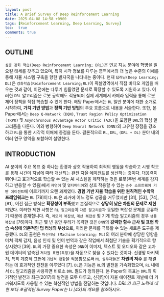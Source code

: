 ```yaml
---
layout: post
title: A Brief Survey of Deep Reinforcement Learning
date: 2025-04-08 14:58 +0900
tags: [Reinforcement Learning, Deep Learning, Survey]
toc:  true
comments: true
---
```


## OUTLINE

`심층 강화 학습(Deep Reinforcement Learning; DRL)`은 인공 지능 분야에 혁명을 일으킬 태세를 갖추고 있으며, 특히 시각 정보를 다루는 영역에서의 더 높은 수준의 이해를 통해 자율 시스템 구축을 향한 발자국을 나타내는 중이다. 현재 `딥러닝(Deep Learning; DL)`은 `강화학습(Reinforcement Learning;RL)`이 픽셀영역에서 직접 비디오 게임을 배우는 것과 같이, 이전에는 다루기 힘들었던 문제로 확장할 수 있도록 지원하고 있다. 이러한 `DRL` 알고리즘은 로봇 공학에도 적용되어 실제 세계에서 카메라 입력을 통해 로봇 제어 정책을 직접 학습할 수 있게 한다. 해당 Paper에서는 `RL` 일반 분야에 대한 소개로 시작하여, **가치 기반 방법**과 **정책 기반 방법**의 주요 흐름으로 내용을 서술한다. 또한, 본 Paper에서는 `Deep Q-Network (DQN)`, `Trust Region Policy Optimization (TRPO)` 및 `Asynchronous Advantage Actor Critic (A3C)`을 포함한 `DRL`의 핵심 알고리즘을 다룬다. 이와 병행하여 `Deep Neural Network (DNN)`의 고유한 장점을 강조하고 `RL`을 통한 시각적 이해에 중점을 둔다. 결론적으로 `RL`, `DRL`, `(DRL + DL)` 분야 내의 여러 연구 영역을 포함하여 설명한다.

## INTRODUCTION

AI 분야의 주요 목표 중 하나는 환경과 상호 작용하여 최적의 행동을 학습하고 시행 착오를 통해 시간이 지남에 따라 개선되는 완전 자율 에이전트를 생산하는 것이다. 대응력이 뛰어나고 효과적으로 학습할 수 있는 AI 시스템을 제작하는 것은 로봇(주변 세계를 감지하고 반응할 수 있음)에서 `자연어` 및 `멀티미디어`와 상호 작용할 수 있는 `순수 소프트웨어 기반 에이전트`에 이르기까지 오랜 과제였다. **경험 기반 자율 학습을 위한 원칙적인 수학적 프레임워크**는 `RL` [78]이다. `RL`은 과거에 어느 정도 성공을 거두었지만 [31], [53], [74], [81], 이전 접근 방식은 **확장성이 부족**했고 본질적으로 **상당히 낮은 차원의 문제로 제한**되었다. 이러한 제한 사항은 `RL 알고리즘`이 `다른 알고리즘`과 동일한 복잡성 문제를 공유하기 때문에 존재합니다. 즉, `메모리 복잡성`, `계산 복잡성` 및 기계 학습 알고리즘의 경우 `샘플 복잡성` [76]이다. 최근 몇 년 동안 우리가 목격한 것은 `DNN`의 **강력한 함수 근사 및 표현 학습 속성에 의존적인 딥 러닝의 부상**으로, 이러한 문제를 극복할 수 있는 새로운 도구를 제공했다. `DL`의 출현은 `머신러닝 (Machine Learning; ML)`의 여러 분야에 상당한 영향을 미쳐 객체 감지, 음성 인식 및 언어 번역과 같은 작업에서 최첨단 기술을 획기적으로 향상시켰다 [39]. `DL`의 가장 중요한 속성은 `DNN`이 이미지, 텍스트 및 오디오와 같은 고차원 데이터의 압축된 `저차원 표현(특징)`을 자동으로 찾을 수 있다는 것이다. 신경망 아키텍처, 특히 계층적 표현에 `귀납적 편향`을 적용함으로써 `ML 실무자`들은 **차원의 저주** 를 해결하는 데 효과적인 진전을 이루었다 [7]. `DL`은 기능은 `RL`의 발전을 가속화했으며, `RL` 내에서 `DL` 알고리즘을 사용하면 비로소 `DRL` 필드가 정의된다. 본 Paper의 목표는 `DRL`의 획기적인 발전과 최근(2017)의 발전을 모두 다루고, 신경망이 자율 에이전트 개발에 더 가까워지도록 사용될 수 있는 혁신적인 방법을 전달하는 것입니다. *DRL의 최근 노력에 대한 보다 포괄적인 Survey Paper는 Li [43]의 개요를 참조*하시오.
